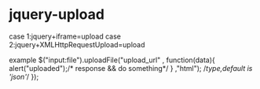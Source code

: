 jquery-upload
====================

case 1:jquery+iframe=upload
case 2:jquery+XMLHttpRequestUpload=upload

example
$("input:file").uploadFile("upload_url" , function(data){
    alert("uploaded");/* response && do something*/
    }
    ,"html"); /*type,default is 'json'*/ 
});
